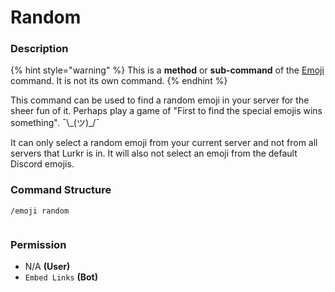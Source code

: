 # Random

### Description

{% hint style="warning" %}
This is a **method** or **sub-command** of the [Emoji](./) command. It is not its own command.
{% endhint %}

This command can be used to find a random emoji in your server for the sheer fun of it. Perhaps play a game of "First to find the special emojis wins something". ¯\\\_(ツ)\_/¯

It can only select a random emoji from your current server and not from all servers that Lurkr is in. It will also not select an emoji from the default Discord emojis.

### Command Structure

```
/emoji random
```

<figure><img src="https://i.imgur.com/ORDj4U7.png" alt=""><figcaption></figcaption></figure>

### **Permission**

* N/A **(User)**
* `Embed Links` **(Bot)**
